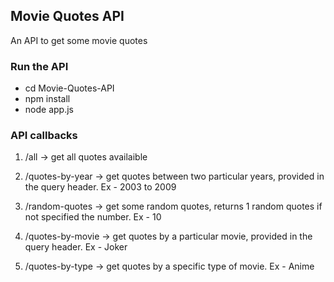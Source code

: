 ## Movie Quotes API
An API to get some movie quotes

### Run the API
- cd Movie-Quotes-API
- npm install
- node app.js

### API callbacks
1. /all -> get all quotes availaible

2. /quotes-by-year -> get quotes between two particular years, provided in the query header. Ex - 2003 to 2009

3. /random-quotes -> get some random quotes, returns 1 random quotes if not specified the number. Ex - 10

4. /quotes-by-movie -> get quotes by a particular movie, provided in the query header. Ex - Joker

5. /quotes-by-type -> get quotes by a specific type of movie. Ex - Anime
